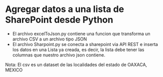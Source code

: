 ﻿# Agregar datos a una lista de SharePoint desde Python
 
 - El archivo excelToJson.py contiene una funcion que transforma un archivo CSV a un archivo tipo JSON
 - El archivo Sharpoint.py se conecta a sharepoint via API REST e inserta los datos en una Lista ya creada, es decir, la lista debe tener las columnas que nuestro archivo json contiene. 
 
 Nota: El csv es un dataset de las localidades del estado de OAXACA, MEXICO 
